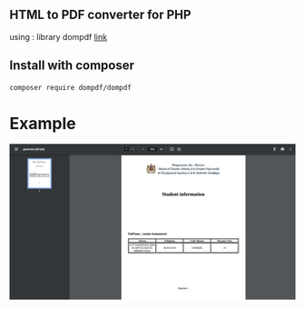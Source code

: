 ## HTML to PDF converter for PHP
using : library dompdf [link](https://github.com/yassinbenmansour/dompdf)

## Install with composer

```
composer require dompdf/dompdf

```


# Example 

![test](./pdf.png)



